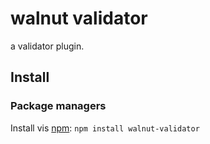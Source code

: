 # walnut validator

a validator plugin.

## Install

### Package managers

Install vis [npm](https://www.npmjs.com/package/walnut-validator): `npm install walnut-validator`

